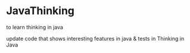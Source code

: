 # JavaThinking
to learn thinking in java

update code that shows interesting features in java & tests in Thinking in Java